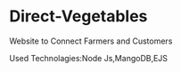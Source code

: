 # Direct-Vegetables
Website to Connect Farmers and Customers

Used Technolagies:Node Js,MangoDB,EJS

